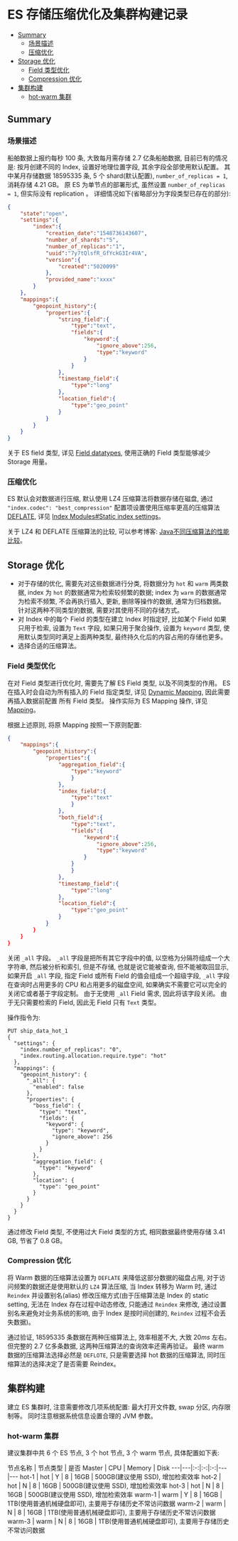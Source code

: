 # ES 存储压缩优化及集群构建记录

- [Summary](#summary)
  - [场景描述](#场景描述)
  - [压缩优化](#压缩优化)
- [Storage 优化](#storage-优化)
  - [Field 类型优化](#field-类型优化)
  - [Compression 优化](#compression-优化)
- [集群构建](#集群构建)
  - [hot-warm 集群](#hot-warm-集群)

## Summary

### 场景描述

船舶数据上报约每秒 100 条, 大致每月需存储 2.7 亿条船舶数据, 目前已有的情况是: 按月创建不同的 Index, 设置好地理位置字段, 其余字段全部使用默认配置。 其中某月存储数据 18595335 条, 5 个 shard(默认配置), `number_of_replicas = 1`, 消耗存储 4.21 GB。 原 ES 为单节点的部署形式, 虽然设置 `number_of_replicas = 1`, 但实际没有 replication 。 详细情况如下(省略部分为字段类型已存在的部分):

```json
{
    "state":"open",
    "settings":{
        "index":{
            "creation_date":"1548736143607",
            "number_of_shards":"5",
            "number_of_replicas":"1",
            "uuid":"7y7tQlsfR_GfYckG3Ir4VA",
            "version":{
                "created":"5020099"
            },
            "provided_name":"xxxx"
        }
    },
    "mappings":{
        "geopoint_history":{
            "properties":{
                "string_field":{
                    "type":"text",
                    "fields":{
                        "keyword":{
                            "ignore_above":256,
                            "type":"keyword"
                        }
                    }
                },
                "timestamp_field":{
                    "type":"long"
                },
                "location_field":{
                    "type":"geo_point"
                }
            }
        }
    }
}
```

关于 ES field 类型, 详见 [Field datatypes](https://www.elastic.co/guide/en/elasticsearch/reference/current/mapping-types.html), 使用正确的 Field 类型能够减少 Storage 用量。

### 压缩优化

ES 默认会对数据进行压缩, 默认使用 LZ4 压缩算法将数据存储在磁盘, 通过 `"index.codec": "best_compression"` 配置项设置使用压缩率更高的压缩算法 [DEFLATE](https://en.wikipedia.org/wiki/DEFLATE), 详见 [Index Modules#Static index settings](https://www.elastic.co/guide/en/elasticsearch/reference/5.2/index-modules.html#_static_index_settings)。

关于 LZ4 和 DEFLATE 压缩算法的比较, 可以参考博客: [Java不同压缩算法的性能比较](https://blog.csdn.net/runming56/article/details/49944021)。

## Storage 优化

- 对于存储的优化, 需要先对这些数据进行分类, 将数据分为 `hot` 和 `warm` 两类数据, index 为 `hot` 的数据通常为检索较频繁的数据; index 为 `warm` 的数据通常为检索不频繁, 不会再执行插入, 更新, 删除等操作的数据, 通常为归档数据。 针对这两种不同类型的数据, 需要对其使用不同的存储方式。
- 对 Index 中的每个 Field 的类型在建立 Index 时指定好, 比如某个 Field 如果只用于检索, 设置为 `Text` 字段, 如果只用于聚合操作, 设置为 `keyword` 类型, 使用默认类型同时满足上面两种类型, 最终持久化后的内容占用的存储也更多。
- 选择合适的压缩算法。

### Field 类型优化

在对 Field 类型进行优化时, 需要先了解 ES Field 类型, 以及不同类型的作用。 ES 在插入时会自动为所有插入的 Field 指定类型, 详见 [Dynamic Mapping](https://www.elastic.co/guide/en/elasticsearch/reference/current/dynamic-mapping.html), 因此需要再插入数据前配置 所有 Field 类型。 操作实际为 ES Mapping 操作, 详见 [Mapping](https://www.elastic.co/guide/en/elasticsearch/reference/current/mapping.html)。

根据上述原则, 将原 Mapping 按照一下原则配置:

```json
{
    "mappings":{
        "geopoint_history":{
            "properties":{
                "aggregation_field":{
                    "type":"keyword"
                    }
                },
                "index_field":{
                    "type":"text"
                    }
                },
                "both_field":{
                    "type":"text",
                    "fields":{
                        "keyword":{
                            "ignore_above":256,
                            "type":"keyword"
                        }
                    }
                    }
                },
                "timestamp_field":{
                    "type":"long"
                },
                "location_field":{
                    "type":"geo_point"
                }
            }
        }
    }
}
```

关闭 `_all` 字段。 `_all` 字段是把所有其它字段中的值, 以空格为分隔符组成一个大字符串, 然后被分析和索引, 但是不存储, 也就是说它能被查询, 但不能被取回显示, 如果开启 `_all` 字段, 指定 Field 或所有 Field 的值会组成一个超级字段, `_all` 字段在查询时占用更多的 CPU 和占用更多的磁盘空间, 如果确实不需要它可以完全的关闭它或者基于字段定制。 由于无使用 `_all` Field 需求, 因此将该字段关闭。 由于无只需要检索的 Field, 因此无 Field 只有 `Text` 类型。

操作指令为:

```elastic
PUT ship_data_hot_1
{
  "settings": {
    "index.number_of_replicas": "0",
    "index.routing.allocation.require.type": "hot"
  },
  "mappings": {
    "geopoint_history": {
      "_all": {
        "enabled": false
      },
      "properties": {
        "boss_field": {
          "type": "text",
          "fields": {
            "keyword": {
              "type": "keyword",
              "ignore_above": 256
            }
          }
        },
        "aggregation_field": {
          "type": "keyword"
        },
        "location": {
          "type": "geo_point"
        }
      }
    }
  }
}
```

通过修改 Field 类型, 不使用过大 Field 类型的方式, 相同数据最终使用存储 3.41 GB, 节省了 0.8 GB。

### Compression 优化

将 Warm 数据的压缩算法设置为 `DEFLATE` 来降低这部分数据的磁盘占用, 对于访问频繁的数据还是使用默认的 `LZ4` 算法压缩, 当 Index 转移为 Warm 时, 通过 `Reindex` 并设置别名(alias) 修改压缩方式(由于压缩算法是 Index 的 static setting, 无法在 Index 存在过程中动态修改, 只能通过 `Reindex` 来修改, 通过设置别名来避免对业务系统的影响, 由于 Index 是按时间创建的, `Reindex` 过程不会丢失数据)。

通过验证, 18595335 条数据在两种压缩算法上, 效率相差不大, 大致 $20ms$ 左右。 但完整的 2.7 亿多条数据, 这两种压缩算法的查询效率还需再验证。 最终 warm 数据的压缩算法选择必然是 `DEFLOTE`, 只是需要选择 hot 数据的压缩算法, 同时压缩算法的选择决定了是否需要 Reindex。

## 集群构建

建立 ES 集群时, 注意需要修改几项系统配置: 最大打开文件数, swap 分区, 内存限制等。 同时注意根据系统信息设置合理的 JVM 参数。

### hot-warm 集群

建议集群中共 6 个 ES 节点, 3 个 hot 节点, 3 个 warm 节点, 具体配置如下表:

节点名称 | 节点类型 | 是否 Master | CPU | Memory | Disk
---|---|:-:|:-:|:-:|---|---
hot-1 | hot | Y | 8 | 16GB | 500GB(建议使用 SSD), 增加检索效率
hot-2 | hot | N | 8 | 16GB | 500GB(建议使用 SSD), 增加检索效率
hot-3 | hot | N | 8 | 16GB | 500GB(建议使用 SSD), 增加检索效率
warm-1 | warm | Y | 8 | 16GB | 1TB(使用普通机械硬盘即可), 主要用于存储历史不常访问数据
warm-2 | warm | N | 8 | 16GB | 1TB(使用普通机械硬盘即可), 主要用于存储历史不常访问数据
warm-3 | warm | N | 8 | 16GB | 1TB(使用普通机械硬盘即可), 主要用于存储历史不常访问数据
